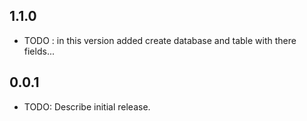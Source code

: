 ## 1.1.0

* TODO : in this version added create database and table with there fields...

## 0.0.1

* TODO: Describe initial release.
